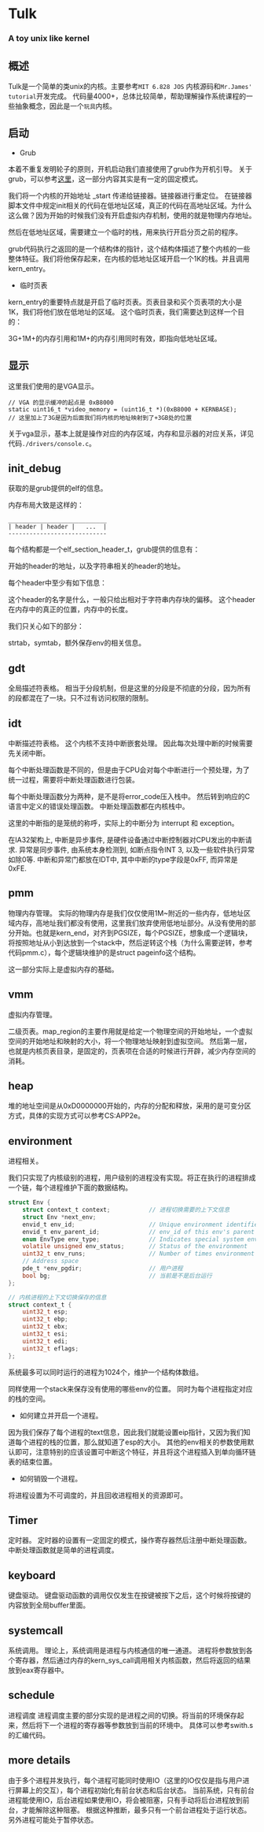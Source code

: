 # Tulk

### A toy unix like kernel


## 概述

Tulk是一个简单的类unix的内核。主要参考```MIT 6.828 JOS``` 内核源码和```Mr.James' tutorial```开发完成。
代码量4000+，总体比较简单，帮助理解操作系统课程的一些抽象概念，因此是一个```玩具```内核。

## 启动

- Grub

本着不重复发明轮子的原则，开机启动我们直接使用了grub作为开机引导。
关于grub，可以参考[这里](http://www.cnblogs.com/chio/archive/2008/01/01/1022430.html)，这一部分内容其实是有一定的固定模式。

我们将一个内核的开始地址 _start 传递给链接器。链接器进行重定位。
在链接器脚本文件中规定init相关的代码在低地址区域，真正的代码在高地址区域。为什么这么做？因为开始的时候我们没有开启虚拟内存机制，使用的就是物理内存地址。

然后在低地址区域，需要建立一个临时的栈，用来执行开启分页之前的程序。

grub代码执行之返回的是一个结构体的指针，这个结构体描述了整个内核的一些整体特征。我们将他保存起来，在内核的低地址区域开启一个1K的栈。并且调用kern_entry。

- 临时页表

kern_entry的重要特点就是开启了临时页表。页表目录和买个页表项的大小是1K，我们将他们放在低地址的区域。
这个临时页表，我们需要达到这样一个目的：

3G+1M+的内存引用和1M+的内存引用同时有效，即指向低地址区域。

## 显示

这里我们使用的是VGA显示。

```
// VGA 的显示缓冲的起点是 0xB8000
static uint16_t *video_memory = (uint16_t *)(0xB8000 + KERNBASE); 
// 这里加上了3G是因为后面我们将内核的地址映射到了+3GB处的位置
```

关于vga显示，基本上就是操作对应的内存区域，内存和显示器的对应关系，详见代码```./drivers/console.c```。

## init_debug

获取的是grub提供的elf的信息。

内存布局大致是这样的：
```
____________________________
| header | header |   ...  |
----------------------------
```
每个结构都是一个elf_section_header_t，grub提供的信息有：

开始的header的地址，以及字符串相关的header的地址。

每个header中至少有如下信息：

这个header的名字是什么，一般只给出相对于字符串内存块的偏移。
这个header在内存中的真正的位置，内存中的长度。

我们只关心如下的部分：

strtab，symtab，额外保存env的相关信息。

## gdt

全局描述符表格。
相当于分段机制，但是这里的分段是不彻底的分段，因为所有的段都混在了一块。只不过有访问权限的限制。


## idt

中断描述符表格。
这个内核不支持中断嵌套处理。
因此每次处理中断的时候需要先关闭中断。

每个中断处理函数是不同的，但是由于CPU会对每个中断进行一个预处理，为了统一过程，需要将中断处理函数进行包装。

每个中断处理函数分为两种，是不是将error_code压入栈中。
然后转到响应的C语言中定义的错误处理函数。
中断处理函数都在内核栈中。

这里的中断指的是笼统的称呼，实际上的中断分为 interrupt 和 exception。

在IA32架构上, 中断是异步事件, 是硬件设备通过中断控制器对CPU发出的中断请求. 异常是同步事件, 由系统本身检测到,  如断点指令INT 3, 以及一些软件执行异常如除0等. 中断和异常门都放在IDT中, 其中中断的type字段是0xFF, 而异常是0xFE.



## pmm

物理内存管理。
实际的物理内存是我们仅仅使用1M~附近的一些内存，低地址区域内存，高地址我们都没有使用，这里我们放弃使用低地址部分。从没有使用的部分开始。也就是kern_end，对齐到PGSIZE，每个PGSIZE，想象成一个逻辑块，将按照地址从小到达放到一个stack中，然后逆转这个栈（为什么需要逆转，参考代码pmm.c），每个逻辑块维护的是struct pageinfo这个结构。

这一部分实际上是虚拟内存的基础。

## vmm

虚拟内存管理。

二级页表。map_region的主要作用就是给定一个物理空间的开始地址，一个虚拟空间的开始地址和映射的大小，将一个物理地址映射到虚拟空间。
然后第一层，也就是内核页表目录，是固定的，页表项在合适的时候进行开辟，减少内存空间的消耗。



## heap

堆的地址空间是从0xD0000000开始的，内存的分配和释放，采用的是可变分区方式，具体的实现方式可以参考CS:APP2e。

## environment

进程相关。

我们只实现了内核级别的进程，用户级别的进程没有实现。将正在执行的进程排成一个链，每个进程维护下面的数据结构。


```C
struct Env {
    struct context_t context;           // 进程切换需要的上下文信息
	struct Env *next_env;
	envid_t env_id;			            // Unique environment identifier
	envid_t env_parent_id;		        // env_id of this env's parent
	enum EnvType env_type;		        // Indicates special system environments
	volatile unsigned env_status;		// Status of the environment
	uint32_t env_runs;		            // Number of times environment has run
	// Address space
	pde_t *env_pgdir;		            // 用户进程
	bool bg;                            // 当前是不是后台运行
};

// 内核进程的上下文切换保存的信息
struct context_t {
    uint32_t esp;
    uint32_t ebp;
    uint32_t ebx;
    uint32_t esi;
    uint32_t edi;
    uint32_t eflags;
};

```


系统最多可以同时运行的进程为1024个，维护一个结构体数组。

同样使用一个stack来保存没有使用的哪些env的位置。
同时为每个进程指定对应的栈的空间。

- 如何建立并开启一个进程。

因为我们保存了每个进程的text信息，因此我们就能设置eip指针，又因为我们知道每个进程的栈的位置，那么就知道了esp的大小。
其他的env相关的参数使用默认即可，注意特别的应该设置可中断这个特征，并且将这个进程插入到单向循环链表的结束位置。

- 如何销毁一个进程。

将进程设置为不可调度的，并且回收进程相关的资源即可。

## Timer

定时器。
定时器的设置有一定固定的模式，操作寄存器然后注册中断处理函数。
中断处理函数就是简单的进程调度。


## keyboard

键盘驱动。
键盘驱动函数的调用仅仅发生在按键被按下之后，这个时候将按键的内容放到全局buffer里面。


## systemcall

系统调用。
理论上，系统调用是进程与内核通信的唯一通道。
进程将参数放到各个寄存器，然后通过内存的kern_sys_call调用相关内核函数，然后将返回的结果放到eax寄存器中。


## schedule

进程调度
进程调度主要的部分实现的是进程之间的切换。将当前的环境保存起来，然后将下一个进程的寄存器等参数放到当前的环境中。
具体可以参考swith.s的汇编代码。

## more details

由于多个进程并发执行，每个进程可能同时使用IO（这里的IO仅仅是指与用户进行屏幕上的交互），每个进程初始化有前台状态和后台状态。
当前系统，只有前台进程能使用IO，后台进程如果使用IO，将会被阻塞，只有手动将后台进程放到前台，才能解除这种阻塞。
根据这种推断，最多只有一个前台进程处于运行状态。另外进程可能处于暂停状态。





